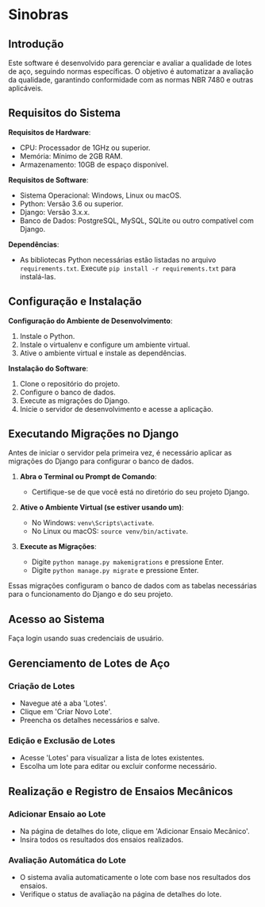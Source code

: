 # Sinobras

## Introdução
Este software é desenvolvido para gerenciar e avaliar a qualidade de lotes de aço, seguindo normas específicas. O objetivo é automatizar a avaliação da qualidade, garantindo conformidade com as normas NBR 7480 e outras aplicáveis.

## Requisitos do Sistema
**Requisitos de Hardware**:
- CPU: Processador de 1GHz ou superior.
- Memória: Mínimo de 2GB RAM.
- Armazenamento: 10GB de espaço disponível.

**Requisitos de Software**:
- Sistema Operacional: Windows, Linux ou macOS.
- Python: Versão 3.6 ou superior.
- Django: Versão 3.x.x.
- Banco de Dados: PostgreSQL, MySQL, SQLite ou outro compatível com Django.

**Dependências**:
- As bibliotecas Python necessárias estão listadas no arquivo `requirements.txt`. Execute `pip install -r requirements.txt` para instalá-las.

## Configuração e Instalação
**Configuração do Ambiente de Desenvolvimento**:
1. Instale o Python.
2. Instale o virtualenv e configure um ambiente virtual.
3. Ative o ambiente virtual e instale as dependências.

**Instalação do Software**:
1. Clone o repositório do projeto.
2. Configure o banco de dados.
3. Execute as migrações do Django.
4. Inicie o servidor de desenvolvimento e acesse a aplicação.
## Executando Migrações no Django

Antes de iniciar o servidor pela primeira vez, é necessário aplicar as migrações do Django para configurar o banco de dados.

1. **Abra o Terminal ou Prompt de Comando**:
   - Certifique-se de que você está no diretório do seu projeto Django.

2. **Ative o Ambiente Virtual (se estiver usando um)**:
   - No Windows: `venv\Scripts\activate`.
   - No Linux ou macOS: `source venv/bin/activate`.

3. **Execute as Migrações**:
   - Digite `python manage.py makemigrations` e pressione Enter.
   - Digite `python manage.py migrate` e pressione Enter.

Essas migrações configuram o banco de dados com as tabelas necessárias para o funcionamento do Django e do seu projeto.
## Acesso ao Sistema
Faça login usando suas credenciais de usuário.

## Gerenciamento de Lotes de Aço
### Criação de Lotes
- Navegue até a aba 'Lotes'.
- Clique em 'Criar Novo Lote'.
- Preencha os detalhes necessários e salve.

### Edição e Exclusão de Lotes
- Acesse 'Lotes' para visualizar a lista de lotes existentes.
- Escolha um lote para editar ou excluir conforme necessário.

## Realização e Registro de Ensaios Mecânicos
### Adicionar Ensaio ao Lote
- Na página de detalhes do lote, clique em 'Adicionar Ensaio Mecânico'.
- Insira todos os resultados dos ensaios realizados.

### Avaliação Automática do Lote
- O sistema avalia automaticamente o lote com base nos resultados dos ensaios.
- Verifique o status de avaliação na página de detalhes do lote.
